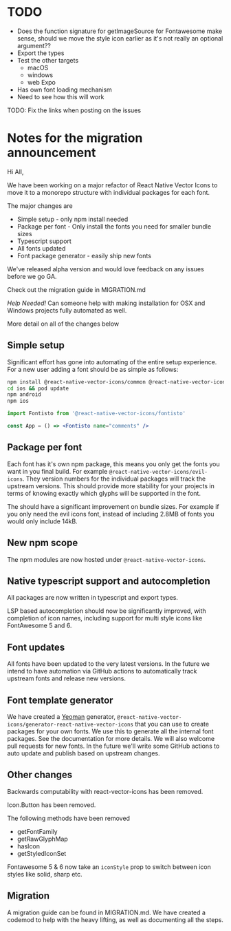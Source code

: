 # TODO

* Does the function signature for getImageSource for Fontawesome make sense, should we move the style icon earlier as it's not really an optional argument??
* Export the types
* Test the other targets
  * macOS
  * windows
  * web
Expo
* Has own font loading mechanism
* Need to see how this will work

TODO: Fix the links when posting on the issues

# Notes for the migration announcement

Hi All,

We have been working on a major refactor of React Native Vector Icons to move
it to a monorepo structure with individual packages for each font.

The major changes are
* Simple setup - only npm install needed
* Package per font - Only install the fonts you need for smaller bundle sizes
* Typescript support
* All fonts updated
* Font package generator - easily ship new fonts

We've released alpha version and would love feedback on any issues before we go GA.

Check out the migration guide in MIGRATION.md

*Help Needed!* Can someone help with making installation for OSX and Windows projects fully automated as well.

More detail on all of the changes below

## Simple setup

Significant effort has gone into automating of the entire setup experience. For
a new user adding a font should be as simple as follows:

```sh
npm install @react-native-vector-icons/common @react-native-vector-icons/fontisto
cd ios && pod update
npm android
npm ios
```

```jsx
import Fontisto from '@react-native-vector-icons/fontisto'

const App = () => <Fontisto name="comments" />
```

## Package per font

Each font has it's own npm package, this means you only get the fonts you want
in you final build. For example `@react-native-vector-icons/evil-icons`. They
version numbers for the individual packages will track the upstream versions.
This should provide more stability for your projects in terms of knowing
exactly which glyphs will be supported in the font.

The should have a significant improvement on bundle sizes. For example if you
only need the evil icons font, instead of including 2.8MB of fonts you would
only include 14kB.

## New npm scope

The npm modules are now hosted under `@react-native-vector-icons`.

## Native typescript support and autocompletion

All packages are now written in typescript and export types.

LSP based autocompletion should now be significantly improved, with completion
of icon names, including support for multi style icons like FontAwesome 5 and
6.

## Font updates

All fonts have been updated to the very latest versions. In the future we
intend to have automation via GitHub actions to automatically track upstream
fonts and release new versions.

## Font template generator

We have created a [Yeoman](https://yeoman.io/) generator,
`@react-native-vector-icons/generator-react-native-vector-icons` that you can
use to create packages for your own fonts. We use this to generate all the
internal font packages. See the documentation for more details. We will also
welcome pull requests for new fonts. In the future we'll write some GitHub
actions to auto update and publish based on upstream changes.

## Other changes

Backwards computability with react-vector-icons has been removed.

Icon.Button has been removed.

The following methods have been removed
  * getFontFamily
  * getRawGlyphMap
  * hasIcon
  * getStyledIconSet

Fontawesome 5 & 6 now take an `iconStyle` prop to switch between icon styles like solid, sharp etc.

## Migration

A migration guide can be found in MIGRATION.md. We have created a codemod to
help with the heavy lifting, as well as documenting all the steps.
